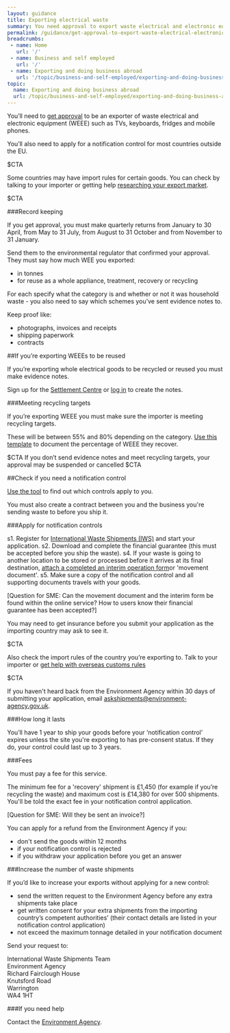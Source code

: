 ```yaml
---
layout: guidance
title: Exporting electrical waste
summary: You need approval to export waste electrical and electronic equipment (WEEE)  
permalink: /guidance/get-approval-to-export-waste-electrical-electronic-equipment.html
breadcrumbs:
 - name: Home
   url: '/'
 - name: Business and self employed
   url: '/'
 - name: Exporting and doing business abroad
   url: '/topic/business-and-self-employed/exporting-and-doing-business-abroad.html'  
topic:
  name: Exporting and doing business abroad
  url: /topic/business-and-self-employed/exporting-and-doing-business-abroad.html
---
```


You’ll need to [get approval](https://www.gov.uk/government/uploads/system/uploads/attachment_data/file/312450/LIT_7337.pdf) to be an exporter of waste electrical and electronic equipment (WEEE) such as TVs, keyboards, fridges and mobile phones.

You’ll also need to apply for a notification control for most countries outside the EU.

$CTA

Some countries may have import rules for certain goods. You can check by talking to your importer or getting help [researching your export market](https://govuk-import-export.herokuapp.com/answer/choosing-export-market-ukti-experimental-sg.html).

$CTA

###Record keeping

If you get approval, you must make quarterly returns from January to 30 April, from May to 31 July, from August to 31 October and from November to 31 January.

Send them to the environmental regulator that confirmed your approval. They must say how much WEE you exported:

* in tonnes 
* for reuse as a whole appliance, treatment, recovery or recycling

For each specify what the category is and whether or not it was household waste - you also need to say which schemes you’ve sent evidence notes to.

Keep proof like:

* photographs, invoices and receipts
* shipping paperwork 
* contracts

##If you’re exporting WEEEs to be reused

If you’re exporting whole electrical goods to be recycled or reused you must make evidence notes.

Sign up for the [Settlement Centre](https://www.weee-sc.org.uk/) or [log in](https://www.weee-sc.org.uk/login.aspx) to create the notes.

###Meeting recycling targets 

If you’re exporting WEEE you must make sure the importer is meeting recycling targets.

These will be between 55% and 80% depending on the category. [Use this template](https://www.gov.uk/government/uploads/system/uploads/attachment_data/file/488880/LIT_10353.xlsx) to document the percentage of WEEE they recover.

$CTA
If you don’t send evidence notes and meet recycling targets, your approval may be suspended or cancelled
$CTA

##Check if you need a notification control

[Use the tool](http://apps.environment-agency.gov.uk/waste-import-export/124357.aspx) to find out which controls apply to you.

You must also create a contract between you and the business you're sending waste to before you ship it.

###Apply for notification controls

s1. Register for [International Waste Shipments (IWS)](https://international-waste-shipments.service.gov.uk/registration/applicant-registration) and start your application.
s2. Download and complete the financial guarantee (this must be accepted before you ship the waste).
s4. If your waste is going to another location to be stored or processed before it arrives at its final destination, [attach a completed an interim operation form](http://ec.europa.eu/environment/waste/shipments/pdf/correspondents_guidelines3_en.pdf)or 'movement document'.
s5. Make sure a copy of the notification control and all supporting documents travels with your goods.

[Question for SME: Can the movement document and the interim form be found within the online service? How to users know their financial guarantee has been accepted?]

You may need to get insurance before you submit your application as the importing country may ask to see it.

$CTA

Also check the import rules of the country you’re exporting to. Talk to your importer or [get help with overseas customs rules](/answer/choosing-export-market-ukti.html)

$CTA

If you haven't heard back from the Environment Agency within 30 days of submitting your application, email askshipments@environment-agency.gov.uk.

###How long it lasts

You’ll have 1 year to ship your goods before your ‘notification control’ expires unless the site you're exporting to has pre-consent status. If they do, your control could last up to 3 years.

###Fees

You must pay a fee for this service.

The minimum fee for a 'recovery' shipment is £1,450 (for example if you’re recycling the waste) and maximum cost is £14,380 for over 500 shipments. You'll be told the exact fee in your notification control application.

[Question for SME: Will they be sent an invoice?]

You can apply for a refund from the Environment Agency if you:

* don't send the goods within 12 months
* if your notification control is rejected 
* if you withdraw your application before you get an answer

###Increase the number of waste shipments

If you’d like to increase your exports without applying for a new control:

* send the written request to the Environment Agency before any extra shipments take place
* get written consent for your extra shipments from the importing country’s competent authorities’ (their contact details are listed in your notification control application)
* not exceed the maximum tonnage detailed in your notification document

Send your request to:


International Waste Shipments Team    
Environment Agency   
Richard Fairclough House   
Knutsford Road    
Warrington   
WA4 1HT     

###If you need help

Contact the [Environment Agency](https://www.gov.uk/government/organisations/environment-agency#org-contacts).



